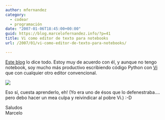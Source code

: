 ```yaml
---
author: mfernandez
category:
  - codear
  - programación
date: "2007-01-06T18:45:00+00:00"
guid: https://blog.marcelofernandez.info/?p=41
title: Vi como editor de texto para notebooks
url: /2007/01/vi-como-editor-de-texto-para-notebooks/

---
```

[Este blog](http://blog.ngedit.com/2005/06/03/the-vi-input-model/) lo dice todo. Estoy muy de acuerdo con él, y aunque no tengo notebook, soy mucho más productivo escribiendo código Python con [Vi](http://vim.sourceforge.net/) que con cualquier otro editor convencional.

[![](http://vim.sourceforge.net/images/vim_header.gif)](http://vim.sourceforge.net)

Eso sí, cuesta aprenderlo, eh! (Yo era uno de ésos que lo defenestraba.... pero debo hacer un mea culpa y reivindicar al pobre Vi.) :-D

Saludos  
Marcelo
